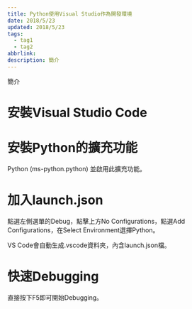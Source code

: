 ```yaml
---
title: Python使用Visual Studio作為開發環境
date: 2018/5/23
updated: 2018/5/23
tags:
  - tag1
  - tag2
abbrlink: 
description: 簡介
---
```

簡介
<!--more-->
# 安裝Visual Studio Code
# 安裝Python的擴充功能
Python (ms-python.python)
並啟用此擴充功能。
# 加入launch.json
點選左側選單的Debug，點擊上方No Configurations，點選Add Configurations，在Select Environment選擇Python。

VS Code會自動生成.vscode資料夾，內含launch.json檔。
# 快速Debugging
直接按下F5即可開始Debugging。